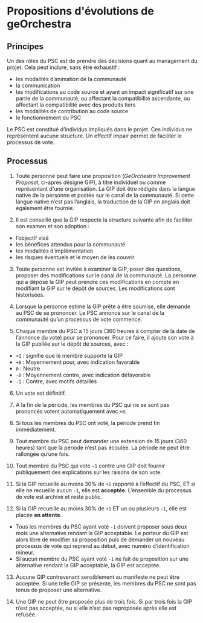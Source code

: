 # Propositions d'évolutions de geOrchestra

## Principes

Un des rôles du PSC est de prendre des décisions quant au management du projet. Cela peut inclure, sans être exhaustif :

- les modalités d’animation de la communauté
- la communication
- les modifications au code source et ayant un impact significatif sur une partie de la communauté, ou affectant la compatibilité ascendante, ou affectant la compatibilité avec des produits tiers
- les modalités de contribution au code source
- le fonctionnement du PSC

Le PSC est constitué d’individus impliqués dans le projet. Ces individus ne représentent aucune structure. Un effectif impair permet de faciliter le processus de vote.


## Processus

1. Toute personne peut faire une proposition (*GeOrchestra Improvement Proposal*, ci-après désigné GIP), à titre individuel ou comme représentant d'une organisation. La GIP doit être rédigée dans la langue native de la personne et postée sur le canal de la communauté. Si cette langue native n’est pas l’anglais, la traduction de la GIP en anglais doit également être fournie.


2. Il est conseillé que la GIP respecte la structure suivante afin de faciliter son examen et son adoption :
  - l’objectif visé
  - les bénéfices attendus pour la communauté
  - les modalités d’implémentation
  - les risques éventuels et le moyen de les couvrir


3. Toute personne est invitée à examiner la GIP, poser des questions, proposer des modifications sur le canal de la communauté. La personne qui a déposé la GIP peut prendre ces modifications en compte en modifiant la GIP sur le dépôt de sources. Les modifications sont historisées.


4. Lorsque la personne estime la GIP prête à être soumise, elle demande au PSC de se prononcer. Le PSC annonce sur le canal de la communauté qu’un processus de vote commence.


5. Chaque membre du PSC a 15 jours (360 heures à compter de la date de l’annonce du vote) pour se prononcer. Pour ce faire, il ajoute son vote à la GIP publiée sur le dépôt de sources, avec :

  - `+1` : signifie que le membre supporte la GIP
  - `+0` : Moyennement pour, avec indication favorable
  - `0` : Neutre
  - `-0` : Moyennement contre, avec indication défavorable
  - `-1` : Contre, avec motifs détaillés


6. Un vote est définitif.


7. A la fin de la période, les membres du PSC qui ne se sont pas prononcés votent automatiquement avec `+0`.


8. Si tous les membres du PSC ont voté, la période prend fin immédiatement.


9. Tout membre du PSC peut demander une extension de 15 jours (360 heures) tant que la période n’est pas écoulée. La période ne peut être rallongée qu’une fois.


10. Tout membre du PSC qui vote `-1` contre une GIP doit fournir publiquement des explications sur les raisons de son vote.


11. Si la GIP recueille au moins 30% de `+1` rapporté à l’effectif du PSC, ET si elle ne recueille aucun `-1`, elle est **acceptée**. L’ensemble du processus de vote est archivé et reste public.


12. Si la GIP recueille au moins 30% de `+1` ET un ou plusieurs `-1`, elle est placée **en attente**.
  - Tous les membres du PSC ayant voté `-1` doivent proposer sous deux mois une alternative rendant la GIP acceptable. Le porteur du GIP est alors libre de modifier sa proposition puis de demander un nouveau processus de vote qui reprend au début, avec numéro d’identification mineur.
  - Si aucun membre du PSC ayant voté `-1` ne fait de proposition sur une alternative rendant la GIP acceptable, la GIP est acceptée.


13. Aucune GIP contrevenant sensiblement au manifeste ne peut être acceptée. Si une telle GIP se présente, les membres du PSC ne sont pas tenus de proposer une alternative.


14. Une GIP ne peut être proposée plus de trois fois. Si par trois fois la GIP n’est pas acceptée, ou si elle n’est pas reproposée après elle est refusée.
